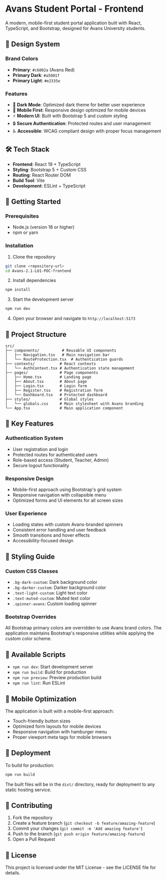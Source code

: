 # Avans Student Portal - Frontend

A modern, mobile-first student portal application built with React, TypeScript, and Bootstrap, designed for Avans University students.

## 🎨 Design System

### Brand Colors
- **Primary**: `#c6002a` (Avans Red)
- **Primary Dark**: `#a5001f`
- **Primary Light**: `#e2335e`

### Features
- 🌙 **Dark Mode**: Optimized dark theme for better user experience
- 📱 **Mobile First**: Responsive design optimized for mobile devices
- ⚡ **Modern UI**: Built with Bootstrap 5 and custom styling
- 🔒 **Secure Authentication**: Protected routes and user management
- ♿ **Accessible**: WCAG compliant design with proper focus management

## 🛠️ Tech Stack

- **Frontend**: React 19 + TypeScript
- **Styling**: Bootstrap 5 + Custom CSS
- **Routing**: React Router DOM
- **Build Tool**: Vite
- **Development**: ESLint + TypeScript

## 🚀 Getting Started

### Prerequisites
- Node.js (version 18 or higher)
- npm or yarn

### Installation

1. Clone the repository
```bash
git clone <repository-url>
cd Avans-2.1-LU1-POC-frontend
```

2. Install dependencies
```bash
npm install
```

3. Start the development server
```bash
npm run dev
```

4. Open your browser and navigate to `http://localhost:5173`

## 📁 Project Structure

```
src/
├── components/          # Reusable UI components
│   ├── Navigation.tsx   # Main navigation bar
│   └── RouteProtection.tsx  # Authentication guards
├── contexts/           # React contexts
│   └── AuthContext.tsx # Authentication state management
├── pages/              # Page components
│   ├── Home.tsx        # Landing page
│   ├── About.tsx       # About page
│   ├── Login.tsx       # Login form
│   ├── Register.tsx    # Registration form
│   └── Dashboard.tsx   # Protected dashboard
├── styles/             # Global styles
│   └── globals.css     # Main stylesheet with Avans branding
└── App.tsx             # Main application component
```

## 🎯 Key Features

### Authentication System
- User registration and login
- Protected routes for authenticated users
- Role-based access (Student, Teacher, Admin)
- Secure logout functionality

### Responsive Design
- Mobile-first approach using Bootstrap's grid system
- Responsive navigation with collapsible menu
- Optimized forms and UI elements for all screen sizes

### User Experience
- Loading states with custom Avans-branded spinners
- Consistent error handling and user feedback
- Smooth transitions and hover effects
- Accessibility-focused design

## 🎨 Styling Guide

### Custom CSS Classes
- `.bg-dark-custom`: Dark background color
- `.bg-darker-custom`: Darker background color
- `.text-light-custom`: Light text color
- `.text-muted-custom`: Muted text color
- `.spinner-avans`: Custom loading spinner

### Bootstrap Overrides
All Bootstrap primary colors are overridden to use Avans brand colors. The application maintains Bootstrap's responsive utilities while applying the custom color scheme.

## 🔧 Available Scripts

- `npm run dev`: Start development server
- `npm run build`: Build for production
- `npm run preview`: Preview production build
- `npm run lint`: Run ESLint

## 📱 Mobile Optimization

The application is built with a mobile-first approach:
- Touch-friendly button sizes
- Optimized form layouts for mobile devices
- Responsive navigation with hamburger menu
- Proper viewport meta tags for mobile browsers

## 🚀 Deployment

To build for production:

```bash
npm run build
```

The built files will be in the `dist/` directory, ready for deployment to any static hosting service.

## 🤝 Contributing

1. Fork the repository
2. Create a feature branch (`git checkout -b feature/amazing-feature`)
3. Commit your changes (`git commit -m 'Add amazing feature'`)
4. Push to the branch (`git push origin feature/amazing-feature`)
5. Open a Pull Request

## 📄 License

This project is licensed under the MIT License - see the LICENSE file for details.
